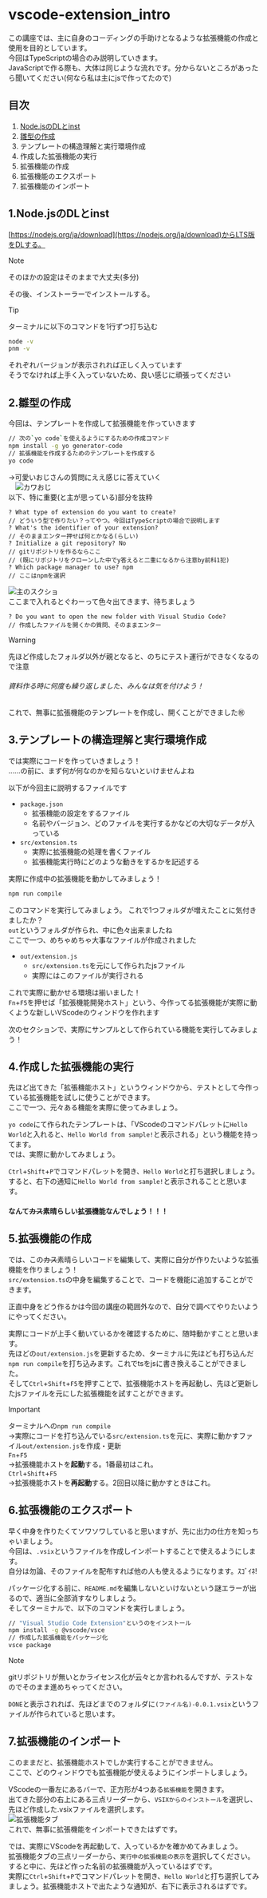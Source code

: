 # vscode-extension_intro

この講座では、主に自身のコーディングの手助けとなるような拡張機能の作成と使用を目的としています。  
今回はTypeScriptの場合のみ説明していきます。  
JavaScriptで作る際も、大体は同じような流れです。分からないところがあったら聞いてください(何なら私は主にjsで作ってたので)




## 目次
1. [Node.jsのDLとinst](#1NodejsのDLとinst)  
2. [雛型の作成](#2.雛型の作成)
3. テンプレートの構造理解と実行環境作成
4. 作成した拡張機能の実行
5. 拡張機能の作成
6. 拡張機能のエクスポート
7. 拡張機能のインポート



## 1.Node.jsのDLとinst

[https://nodejs.org/ja/download](https://nodejs.org/ja/download)からLTS版をDLする。

> [!NOTE]
> そのほかの設定はそのままで大丈夫(多分)

その後、インストーラーでインストールする。

> [!TIP]
> ターミナルに以下のコマンドを1行ずつ打ち込む
> ```bash
> node -v
> pnm -v
> ```
> それぞれバージョンが表示されれば正しく入っています  
> そうでなければ上手く入っていないため、良い感じに頑張ってください



## 2.雛型の作成

今回は、テンプレートを作成して拡張機能を作っていきます

```bash
// 次の`yo code`を使えるようにするための作成コマンド
npm install -g yo generator-code
// 拡張機能を作成するためのテンプレートを作成する
yo code
```

→可愛いおじさんの質問にええ感じに答えていく  
　![カワおじ](./images/kawaozi.png)  
以下、特に重要(と主が思っている)部分を抜粋

```
? What type of extension do you want to create?
// どういう型で作りたい？ってやつ。今回はTypeScriptの場合で説明します
? What's the identifier of your extension?
// そのままエンター押せば何とかなる(らしい)
? Initialize a git repository? No
// gitリポジトリを作るならここ
// (既にリポジトリをクローンした中でy答えると二重になるから注意by前科1犯)
? Which package manager to use? npm
// ここはnpmを選択
```

![主のスクショ](./images/questions.png)  
ここまで入れるとぐわーって色々出てきます、待ちましょう

```
? Do you want to open the new folder with Visual Studio Code?
// 作成したファイルを開くかの質問、そのままエンター
```

> [!WARNING]
> 先ほど作成したフォルダ以外が親となると、のちにテスト運行ができなくなるので注意  
> ###### 資料作る時に何度も繰り返しました、みんなは気を付けよう！

これで、無事に拡張機能のテンプレートを作成し、開くことができました㊗



## 3.テンプレートの構造理解と実行環境作成

では実際にコードを作っていきましょう！  
……の前に、まず何が何なのかを知らないといけませんよね

以下が今回主に説明するファイルです

- `package.json`
    - 拡張機能の設定をするファイル
    - 名前やバージョン、どのファイルを実行するかなどの大切なデータが入っている
- `src/extension.ts`
    - 実際に拡張機能の処理を書くファイル
    - 拡張機能実行時にどのような動きをするかを記述する

実際に作成中の拡張機能を動かしてみましょう！

```bash
npm run compile
```

このコマンドを実行してみましょう。
これで1つフォルダが増えたことに気付きましたか？  
`out`というフォルダが作られ、中に色々出来ましたね  
ここで一つ、めちゃめちゃ大事なファイルが作成されました

- `out/extension.js`
    - `src/extension.ts`を元にして作られたjsファイル
    - 実際にはこのファイルが実行される

これで実際に動かせる環境は揃いました！  
`Fn`+`F5`を押せば「拡張機能開発ホスト」という、今作ってる拡張機能が実際に動くような新しいVScodeのウィンドウを作れます  

次のセクションで、実際にサンプルとして作られている機能を実行してみましょう！


## 4.作成した拡張機能の実行

先ほど出てきた「拡張機能ホスト」というウィンドウから、テストとして今作っている拡張機能を試しに使うことができます。  
ここで一つ、元々ある機能を実際に使ってみましょう。

`yo code`にて作られたテンプレートは、「VScodeのコマンドパレットに`Hello World`と入れると、`Hello World from sample!`と表示される」という機能を持ってます。  
では、実際に動かしてみましょう。

`Ctrl`+`Shift`+`P`でコマンドパレットを開き、`Hello World`と打ち選択しましょう。  
すると、右下の通知に`Hello World from sample!`と表示されることと思います。

#### なんて~~カス~~素晴らしい拡張機能なんでしょう！！！



## 5.拡張機能の作成

では、この~~カス~~素晴らしいコードを編集して、実際に自分が作りたいような拡張機能を作りましょう！  
`src/extension.ts`の中身を編集することで、コードを機能に追加することができます。

正直中身をどう作るかは今回の講座の範囲外なので、自分で調べてやりたいようにやってください。

実際にコードが上手く動いているかを確認するために、随時動かすことと思います。  
先ほどの`out/extension.js`を更新するため、ターミナルに先ほども打ち込んだ`npm run compile`を打ち込みます。これでtsをjsに書き換えることができました。  
そして`Ctrl`+`Shift`+`F5`を押すことで、拡張機能ホストを再起動し、先ほど更新したjsファイルを元にした拡張機能を試すことができます。

> [!IMPORTANT]
> ターミナルへの`npm run compile`  
> →実際にコードを打ち込んでいる`src/extension.ts`を元に、実際に動かすファイル`out/extension.js`を作成・更新  
> `Fn`+`F5`  
> →拡張機能ホストを**起動**する。1番最初はこれ。  
> `Ctrl`+`Shift`+`F5`  
> →拡張機能ホストを**再起動**する。2回目以降に動かすときはこれ。



## 6.拡張機能のエクスポート

早く中身を作りたくてソワソワしていると思いますが、先に出力の仕方を知っちゃいましょう。  
今回は、`.vsix`というファイルを作成しインポートすることで使えるようにします。  
自分は勿論、そのファイルを配布すれば他の人も使えるようになります。ｽｺﾞｲﾈ!

パッケージ化する前に、`README.md`を編集しないといけないという謎エラーが出るので、適当に全部消すなりしましょう。  
そしてターミナルで、以下のコマンドを実行しましょう。

```bash
// "Visual Studio Code Extension"というのをインストール
npm install -g @vscode/vsce
// 作成した拡張機能をパッケージ化
vsce package
```
> [!NOTE]
> gitリポジトリが無いとかライセンス化が云々とか言われるんですが、テストなのでそのまま進めちゃってください。  

`DONE`と表示されれば、先ほどまでのフォルダに`(ファイル名)-0.0.1.vsix`というファイルが作られていると思います。  



## 7.拡張機能のインポート

このままだと、拡張機能ホストでしか実行することができません。  
ここで、どのウィンドウでも拡張機能が使えるようにインポートしましょう。

VScodeの一番左にあるバーで、正方形が4つある`拡張機能`を開きます。  
出てきた部分の右上にある三点リーダーから、`VSIXからのインストール`を選択し、先ほど作成した.vsixファイルを選択します。  
![拡張機能タブ](./images/extension.png)  
これで、無事に拡張機能をインポートできたはずです。

では、実際にVScodeを再起動して、入っているかを確かめてみましょう。  
拡張機能タブの三点リーダーから、`実行中の拡張機能の表示`を選択してください。  
すると中に、先ほど作った名前の拡張機能が入っているはずです。  
実際に`Ctrl`+`Shift`+`P`でコマンドパレットを開き、`Hello World`と打ち選択してみましょう。拡張機能ホストで出たような通知が、右下に表示されるはずです。
